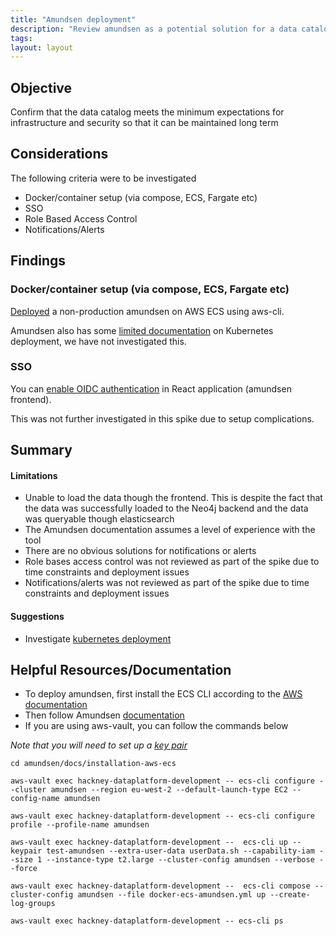 ```yaml
---
title: "Amundsen deployment"
description: "Review amundsen as a potential solution for a data catalogue"
tags:
layout: layout
---
```


## Objective

Confirm that the data catalog meets the minimum expectations for infrastructure and security so that it can be maintained long term

## Considerations

The following criteria were to be investigated

- Docker/container setup (via compose, ECS, Fargate etc)
- SSO
- Role Based Access Control
- Notifications/Alerts

## Findings

### Docker/container setup (via compose, ECS, Fargate etc)

[Deployed](https://www.amundsen.io/amundsen/installation-aws-ecs/aws-ecs-deployment/) a non-production amundsen on AWS ECS using aws-cli.

Amundsen also has some [limited documentation](https://www.amundsen.io/amundsen/k8s_install/) on Kubernetes deployment, we have not investigated this.

### SSO

You can [enable OIDC authentication][amundsen-oidc-authentication] in React application (amundsen frontend).

This was not further investigated in this spike due to setup complications.

[amundsen-oidc-authentication]: https://www.amundsen.io/amundsen/authentication/oidc/

## Summary

#### Limitations

- Unable to load the data though the frontend. This is despite the fact that the data was successfully loaded to the Neo4j backend and the data was queryable though elasticsearch
- The Amundsen documentation assumes a level of experience with the tool
- There are no obvious solutions for notifications or alerts
- Role bases access control was not reviewed as part of the spike due to time constraints and deployment issues
- Notifications/alerts was not reviewed as part of the spike due to time constraints and deployment issues

#### Suggestions

- Investigate [kubernetes deployment](https://www.amundsen.io/amundsen/k8s_install/)

## Helpful Resources/Documentation

- To deploy amundsen, first install the ECS CLI according to the [AWS documentation](https://docs.aws.amazon.com/AmazonECS/latest/developerguide/ECS_CLI_installation.html)
- Then follow Amundsen [documentation](https://www.amundsen.io/amundsen/installation-aws-ecs/aws-ecs-deployment/)
- If you are using aws-vault, you can follow the commands below

_Note that you will need to set up a [key pair](https://docs.aws.amazon.com/AWSEC2/latest/UserGuide/ec2-key-pairs.html)_

```
cd amundsen/docs/installation-aws-ecs

aws-vault exec hackney-dataplatform-development -- ecs-cli configure --cluster amundsen --region eu-west-2 --default-launch-type EC2 --config-name amundsen

aws-vault exec hackney-dataplatform-development -- ecs-cli configure profile --profile-name amundsen

aws-vault exec hackney-dataplatform-development --  ecs-cli up --keypair test-amundsen --extra-user-data userData.sh --capability-iam --size 1 --instance-type t2.large --cluster-config amundsen --verbose --force

aws-vault exec hackney-dataplatform-development --  ecs-cli compose --cluster-config amundsen --file docker-ecs-amundsen.yml up --create-log-groups

aws-vault exec hackney-dataplatform-development -- ecs-cli ps
```
